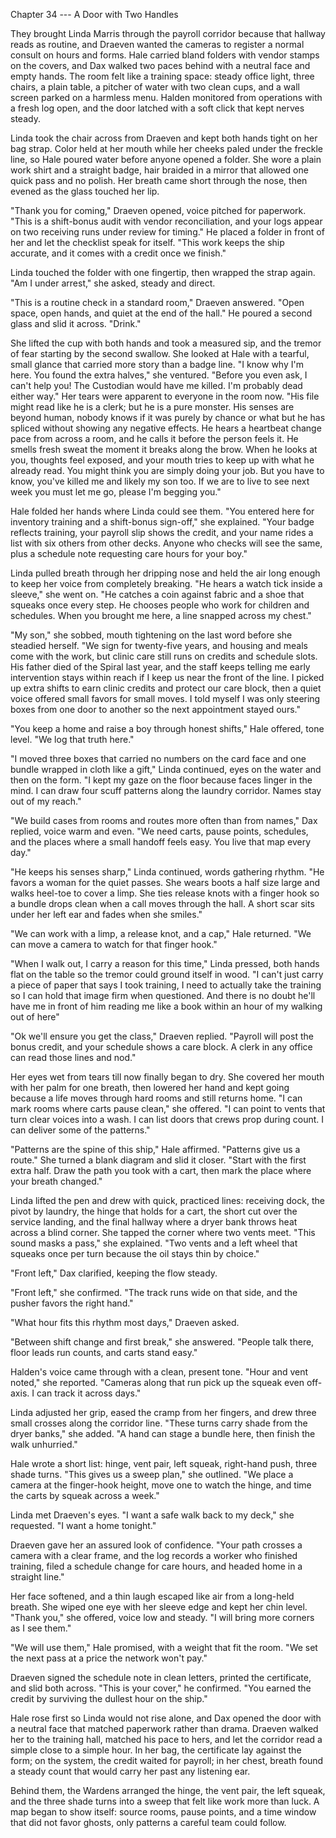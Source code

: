 Chapter 34 --- A Door with Two Handles

They brought Linda Marris through the payroll corridor because that hallway reads as routine, and Draeven wanted the cameras to register a normal consult on hours and forms. Hale carried bland folders with vendor stamps on the covers, and Dax walked two paces behind with a neutral face and empty hands. The room felt like a training space: steady office light, three chairs, a plain table, a pitcher of water with two clean cups, and a wall screen parked on a harmless menu. Halden monitored from operations with a fresh log open, and the door latched with a soft click that kept nerves steady.

Linda took the chair across from Draeven and kept both hands tight on her bag strap. Color held at her mouth while her cheeks paled under the freckle line, so Hale poured water before anyone opened a folder. She wore a plain work shirt and a straight badge, hair braided in a mirror that allowed one quick pass and no polish. Her breath came short through the nose, then evened as the glass touched her lip.

"Thank you for coming," Draeven opened, voice pitched for paperwork. "This is a shift-bonus audit with vendor reconciliation, and your logs appear on two receiving runs under review for timing." He placed a folder in front of her and let the checklist speak for itself. "This work keeps the ship accurate, and it comes with a credit once we finish."

Linda touched the folder with one fingertip, then wrapped the strap again. "Am I under arrest," she asked, steady and direct.

"This is a routine check in a standard room," Draeven answered. "Open space, open hands, and quiet at the end of the hall." He poured a second glass and slid it across. "Drink."

She lifted the cup with both hands and took a measured sip, and the tremor of fear starting by the second swallow. She looked at Hale with a tearful, small glance that carried more story than a badge line. "I know why I\'m here. You found the extra halves," she ventured. "Before you even ask, I can\'t help you! The Custodian would have me killed. I\'m probably dead either way.\" Her tears were apparent to everyone in the room now. \"His file might read like he is a clerk; but he is a pure monster. His senses are beyond human, nobody knows if it was purely by chance or what but he has spliced without showing any negative effects. He hears a heartbeat change pace from across a room, and he calls it before the person feels it. He smells fresh sweat the moment it breaks along the brow. When he looks at you, thoughts feel exposed, and your mouth tries to keep up with what he already read. You might think you are simply doing your job. But you have to know, you\'ve killed me and likely my son too. If we are to live to see next week you must let me go, please I\'m begging you."

Hale folded her hands where Linda could see them. "You entered here for inventory training and a shift-bonus sign-off," she explained. "Your badge reflects training, your payroll slip shows the credit, and your name rides a list with six others from other decks. Anyone who checks will see the same, plus a schedule note requesting care hours for your boy."

Linda pulled breath through her dripping nose and held the air long enough to keep her voice from completely breaking. "He hears a watch tick inside a sleeve," she went on. "He catches a coin against fabric and a shoe that squeaks once every step. He chooses people who work for children and schedules. When you brought me here, a line snapped across my chest."

\"My son,\" she sobbed, mouth tightening on the last word before she steadied herself. \"We sign for twenty-five years, and housing and meals come with the work, but clinic care still runs on credits and schedule slots. His father died of the Spiral last year, and the staff keeps telling me early intervention stays within reach if I keep us near the front of the line. I picked up extra shifts to earn clinic credits and protect our care block, then a quiet voice offered small favors for small moves. I told myself I was only steering boxes from one door to another so the next appointment stayed ours.\"

"You keep a home and raise a boy through honest shifts," Hale offered, tone level. "We log that truth here."

"I moved three boxes that carried no numbers on the card face and one bundle wrapped in cloth like a gift," Linda continued, eyes on the water and then on the form. "I kept my gaze on the floor because faces linger in the mind. I can draw four scuff patterns along the laundry corridor. Names stay out of my reach."

"We build cases from rooms and routes more often than from names," Dax replied, voice warm and even. "We need carts, pause points, schedules, and the places where a small handoff feels easy. You live that map every day."

"He keeps his senses sharp," Linda continued, words gathering rhythm. "He favors a woman for the quiet passes. She wears boots a half size large and walks heel-toe to cover a limp. She ties release knots with a finger hook so a bundle drops clean when a call moves through the hall. A short scar sits under her left ear and fades when she smiles."

"We can work with a limp, a release knot, and a cap," Hale returned. "We can move a camera to watch for that finger hook."

"When I walk out, I carry a reason for this time," Linda pressed, both hands flat on the table so the tremor could ground itself in wood. "I can\'t just carry a piece of paper that says I took training, I need to actually take the training so I can hold that image firm when questioned. And there is no doubt he\'ll have me in front of him reading me like a book within an hour of my walking out of here"

"Ok we\'ll ensure you get the class," Draeven replied. "Payroll will post the bonus credit, and your schedule shows a care block. A clerk in any office can read those lines and nod."

Her eyes wet from tears till now finally began to dry. She covered her mouth with her palm for one breath, then lowered her hand and kept going because a life moves through hard rooms and still returns home. "I can mark rooms where carts pause clean," she offered. "I can point to vents that turn clear voices into a wash. I can list doors that crews prop during count. I can deliver some of the patterns."

"Patterns are the spine of this ship," Hale affirmed. "Patterns give us a route." She turned a blank diagram and slid it closer. "Start with the first extra half. Draw the path you took with a cart, then mark the place where your breath changed."

Linda lifted the pen and drew with quick, practiced lines: receiving dock, the pivot by laundry, the hinge that holds for a cart, the short cut over the service landing, and the final hallway where a dryer bank throws heat across a blind corner. She tapped the corner where two vents meet. "This sound masks a pass," she explained. "Two vents and a left wheel that squeaks once per turn because the oil stays thin by choice."

"Front left," Dax clarified, keeping the flow steady.

"Front left," she confirmed. "The track runs wide on that side, and the pusher favors the right hand."

"What hour fits this rhythm most days," Draeven asked.

"Between shift change and first break," she answered. "People talk there, floor leads run counts, and carts stand easy."

Halden's voice came through with a clean, present tone. "Hour and vent noted," she reported. "Cameras along that run pick up the squeak even off-axis. I can track it across days."

Linda adjusted her grip, eased the cramp from her fingers, and drew three small crosses along the corridor line. "These turns carry shade from the dryer banks," she added. "A hand can stage a bundle here, then finish the walk unhurried."

Hale wrote a short list: hinge, vent pair, left squeak, right-hand push, three shade turns. "This gives us a sweep plan," she outlined. "We place a camera at the finger-hook height, move one to watch the hinge, and time the carts by squeak across a week."

Linda met Draeven's eyes. "I want a safe walk back to my deck," she requested. "I want a home tonight."

Draeven gave her an assured look of confidence. "Your path crosses a camera with a clear frame, and the log records a worker who finished training, filed a schedule change for care hours, and headed home in a straight line."

Her face softened, and a thin laugh escaped like air from a long-held breath. She wiped one eye with her sleeve edge and kept her chin level. "Thank you," she offered, voice low and steady. "I will bring more corners as I see them."

"We will use them," Hale promised, with a weight that fit the room. "We set the next pass at a price the network won't pay."

Draeven signed the schedule note in clean letters, printed the certificate, and slid both across. "This is your cover," he confirmed. "You earned the credit by surviving the dullest hour on the ship."

Hale rose first so Linda would not rise alone, and Dax opened the door with a neutral face that matched paperwork rather than drama. Draeven walked her to the training hall, matched his pace to hers, and let the corridor read a simple close to a simple hour. In her bag, the certificate lay against the form; on the system, the credit waited for payroll; in her chest, breath found a steady count that would carry her past any listening ear.

Behind them, the Wardens arranged the hinge, the vent pair, the left squeak, and the three shade turns into a sweep that felt like work more than luck. A map began to show itself: source rooms, pause points, and a time window that did not favor ghosts, only patterns a careful team could follow.

